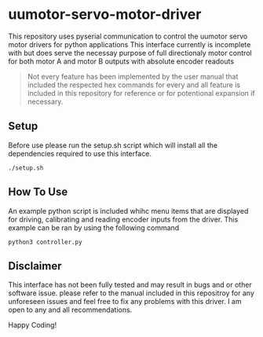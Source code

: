 # uumotor-servo-motor-driver
This repository uses pyserial communication to control the uumotor servo motor drivers for python applications
This interface currently is incomplete with but does serve the necessay purpose of full directionaly motor control for both motor A and motor B outputs with absolute encoder readouts

> Not every feature has been implemented by the user manual that included the respected hex commands for every and all feature is included in this repository for reference or for potentional expansion if necessary.

## Setup

Before use please run the setup.sh script which will install all the dependencies required to use this interface.

```
./setup.sh
```

## How To Use

An example python script is included whihc menu items that are displayed for driving, calibrating and reading encoder inputs from the driver. This example can be ran by using the following command

```
python3 controller.py
```

## Disclaimer
This interface has not been fully tested and may result in bugs and or other software issue. please refer to the manual included in this repositroy for any unforeseen issues and feel free to fix any problems with this driver. I am open to any and all recommendations.

Happy Coding!